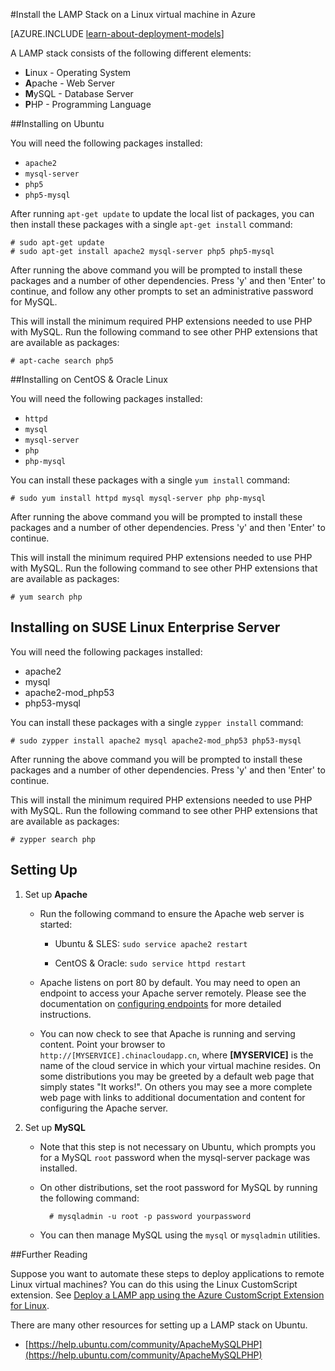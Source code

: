 <!-- deleted in Global -->

<properties
	pageTitle="Install the LAMP stack on a Linux virtual machine | Azure"
	description="Learn how to install the LAMP stack on a Linux virtual machine (VM) in Azure."
	services="virtual-machines-linux"
	documentationCenter=""
	authors="szarkos"
	manager="timlt"
	editor=""
	tags="azure-service-management,azure-resource-manager"/>

<tags
	ms.service="virtual-machines-linux"
	ms.date="07/29/2015"
	wacn.date=""/>



#Install the LAMP Stack on a Linux virtual machine in Azure

[AZURE.INCLUDE [learn-about-deployment-models](../../includes/learn-about-deployment-models-both-include.md)]


A LAMP stack consists of the following different elements:

- **L**inux - Operating System
- **A**pache - Web Server
- **M**ySQL - Database Server
- **P**HP - Programming Language


##Installing on Ubuntu

You will need the following packages installed:

- `apache2`
- `mysql-server`
- `php5`
- `php5-mysql`

After running `apt-get update` to update the local list of packages, you can then install these packages with a single `apt-get install` command:

	# sudo apt-get update
	# sudo apt-get install apache2 mysql-server php5 php5-mysql

After running the above command you will be prompted to install these packages and a number of other dependencies.  Press 'y' and then 'Enter' to continue, and follow any other prompts to set an administrative password for MySQL.

This will install the minimum required PHP extensions needed to use PHP with MySQL. Run the following command to see other PHP extensions that are available as packages:

	# apt-cache search php5


##Installing on CentOS & Oracle Linux

You will need the following packages installed:

- `httpd`
- `mysql`
- `mysql-server`
- `php`
- `php-mysql`

You can install these packages with a single `yum install` command:

	# sudo yum install httpd mysql mysql-server php php-mysql

After running the above command you will be prompted to install these packages and a number of other dependencies.  Press 'y' and then 'Enter' to continue.

This will install the minimum required PHP extensions needed to use PHP with MySQL. Run the following command to see other PHP extensions that are available as packages:

	# yum search php


## Installing on SUSE Linux Enterprise Server

You will need the following packages installed:

- apache2
- mysql
- apache2-mod_php53
- php53-mysql

You can install these packages with a single `zypper install` command:

	# sudo zypper install apache2 mysql apache2-mod_php53 php53-mysql

After running the above command you will be prompted to install these packages and a number of other dependencies.  Press 'y' and then 'Enter' to continue.

This will install the minimum required PHP extensions needed to use PHP with MySQL. Run the following command to see other PHP extensions that are available as packages:

	# zypper search php


Setting Up
----------

1. Set up **Apache**

	- Run the following command to ensure the Apache web server is started:

		- Ubuntu & SLES: `sudo service apache2 restart`

		- CentOS & Oracle: `sudo service httpd restart`

	- Apache listens on port 80 by default. You may need to open an endpoint to access your Apache server remotely.  Please see the documentation on [configuring endpoints](/documentation/articles/virtual-machines-linux-classic-setup-endpoints/) for more detailed instructions.

	- You can now check to see that Apache is running and serving content. Point your browser to `http://[MYSERVICE].chinacloudapp.cn`, where **[MYSERVICE]** is the name of the cloud service in which your virtual machine resides. On some distributions you may be greeted by a default web page that simply states "It works!". On others you may see a more complete web page with links to additional documentation and content for configuring the Apache server.

2. Set up **MySQL**

	- Note that this step is not necessary on Ubuntu, which prompts you for a MySQL `root` password when the mysql-server package was installed.

	- On other distributions, set the root password for MySQL by running the following command:

			# mysqladmin -u root -p password yourpassword

	- You can then manage MySQL using the `mysql` or `mysqladmin` utilities.


##Further Reading

Suppose you want to automate these steps to deploy applications to remote Linux virtual machines? You can do this using the Linux CustomScript extension. See [Deploy a LAMP app using the Azure CustomScript Extension for Linux](/documentation/articles/virtual-machines-linux-classic-lamp-script/).

There are many other resources for setting up a LAMP stack on Ubuntu.

- [https://help.ubuntu.com/community/ApacheMySQLPHP](https://help.ubuntu.com/community/ApacheMySQLPHP)
